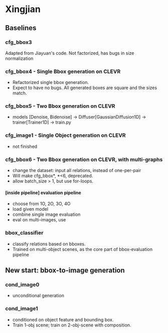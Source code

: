 # Xingjian
## Baselines
### cfg_bbox3
Adapted from Jiayuan's code. Not factorized, has bugs in size normalization
### cfg_bbox4 - Single Bbox generation on CLEVR
- Refactorized single bbox generation.
- Expect to have no bugs. All generated boxes are square and the sizes match.
### cfg_bbox5 - Two Bbox generation on CLEVR
- models [Denoise, Bidenoise] -> Diffuser[GaussianDiffusion1D] -> trainer[Trainer1D] -> train.py

### cfg_image1 - Single Object generation on CLEVR
- not finished

### cfg_bbox6 - Two Bbox generation on CLEVR, with multi-graphs
- change the dataset: input all relations, instead of one-per-pair
- Will make cfg_bbox*, *<6, deprecated.
- allow batch_size > 1, but use for-loops.

#### [inside pipeline] evaluation pipeline
- choose from 1O, 2O, 3O, 4O
- load given model
- combine single image evaluation
- eval on multi-images, use 


### bbox_classifier
- classify relations based on bboxes.
- Trained on multi-object scenes, as the core part of bbox-evaluation pipeline


## New start: bbox-to-image generation
### cond_image0
- unconditional generation
### cond_image1
- conditioned on object feature and bounding box.
- Train 1-obj scene; train on 2-obj-scene with composition.



